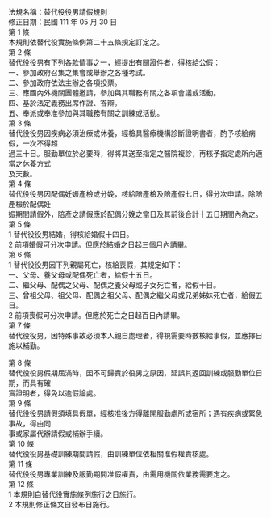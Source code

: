 法規名稱：替代役役男請假規則  
修正日期：民國 111 年 05 月 30 日  
第 1 條  
本規則依替代役實施條例第二十五條規定訂定之。  
第 2 條  
替代役役男有下列各款情事之一，經提出有關證件者，得核給公假：  
一、參加政府召集之集會或舉辦之各種考試。  
二、參加政府依法主辦之各項投票。  
三、應國內外機關團體邀請，參加與其職務有關之各項會議或活動。  
四、基於法定義務出席作證、答辯。  
五、奉派或奉准參加與其職務有關之訓練或活動。  
第 3 條  
替代役役男因疾病必須治療或休養，經檢具醫療機構診斷證明書者，酌予核給病假，一次不得超  
過三十日。服勤單位於必要時，得將其送至指定之醫院複診，再核予指定處所內適當之休養方式  
及天數。  
第 4 條  
替代役役男因配偶妊娠產檢或分娩，核給陪產檢及陪產假七日，得分次申請。除陪產檢於配偶妊  
娠期間請假外，陪產之請假應於配偶分娩之當日及其前後合計十五日期間內為之。  
第 5 條  
1 替代役役男結婚，得核給婚假十四日。  
2 前項婚假可分次申請。但應於結婚之日起三個月內請畢。  
第 6 條  
1 替代役役男因下列親屬死亡，核給喪假，其規定如下：  
一、父母、養父母或配偶死亡者，給假十五日。  
二、繼父母、配偶之父母、配偶之養父母或子女死亡者，給假十日。  
三、曾祖父母、祖父母、配偶之祖父母、配偶之繼父母或兄弟姊妹死亡者，給假五日。  
2 前項喪假可分次申請。但應於死亡之日起百日內請畢。  
第 7 條  
替代役役男，因特殊事故必須本人親自處理者，得視需要時數核給事假，並應擇日施以補勤。  


第 8 條  
替代役役男假期屆滿時，因不可歸責於役男之原因，延誤其返回訓練或服勤單位日期，而具有確  
實證明者，得免以逾假論處。  
第 9 條  
替代役役男請假須填具假單，經核准後方得離開服勤處所或宿所；遇有疾病或緊急事故，得由同  
事或家屬代辦請假或補辦手續。  
第 10 條  
替代役役男基礎訓練期間請假，由訓練單位依相關准假權責核處。  
第 11 條  
替代役役男專業訓練及服勤期間准假權責，由需用機關依業務需要定之。  
第 12 條  
1 本規則自替代役實施條例施行之日施行。  
2 本規則修正條文自發布日施行。  


